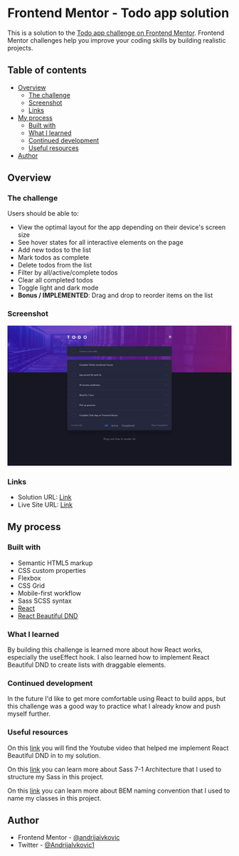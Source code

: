# Frontend Mentor - Todo app solution

This is a solution to the [Todo app challenge on Frontend Mentor](https://www.frontendmentor.io/challenges/todo-app-Su1_KokOW). Frontend Mentor challenges help you improve your coding skills by building realistic projects.

## Table of contents

- [Overview](#overview)
  - [The challenge](#the-challenge)
  - [Screenshot](#screenshot)
  - [Links](#links)
- [My process](#my-process)
  - [Built with](#built-with)
  - [What I learned](#what-i-learned)
  - [Continued development](#continued-development)
  - [Useful resources](#useful-resources)
- [Author](#author)

## Overview

### The challenge

Users should be able to:

- View the optimal layout for the app depending on their device's screen size
- See hover states for all interactive elements on the page
- Add new todos to the list
- Mark todos as complete
- Delete todos from the list
- Filter by all/active/complete todos
- Clear all completed todos
- Toggle light and dark mode
- **Bonus / IMPLEMENTED**: Drag and drop to reorder items on the list

### Screenshot

![](./screenshot.png)

### Links

- Solution URL: [Link](https://your-solution-url.com)
- Live Site URL: [Link](https://todo-app-andrijai.netlify.app/)

## My process

### Built with

- Semantic HTML5 markup
- CSS custom properties
- Flexbox
- CSS Grid
- Mobile-first workflow
- Sass SCSS syntax
- [React](https://reactjs.org/)
- [React Beautiful DND](https://github.com/atlassian/react-beautiful-dnd)

### What I learned

By building this challenge is learned more about how React works, especially the useEffect hook.
I also learned how to implement React Beautiful DND to create lists with draggable elements.

### Continued development

In the future I'd like to get more comfortable using React to build apps, but this challenge was a good way to practice what I already know and push myself further.

### Useful resources

On this [link](https://www.youtube.com/watch?v=HeNVPF_fRXI) you will find the Youtube video that helped me implement React Beautiful DND in to my solution.

On this [link](https://www.learnhowtoprogram.com/user-interfaces/building-layouts-preprocessors/7-1-sass-architecture) you can learn more about Sass 7-1 Architecture that I used to structure my Sass in this project.

On this [link](http://getbem.com/) you can learn more about BEM naming convention that I used to name my classes in this project.

## Author

- Frontend Mentor - [@andrijaivkovic](https://www.frontendmentor.io/profile/andrijaivkovic)
- Twitter - [@AndrijaIvkovic1](https://twitter.com/AndrijaIvkovic1)
